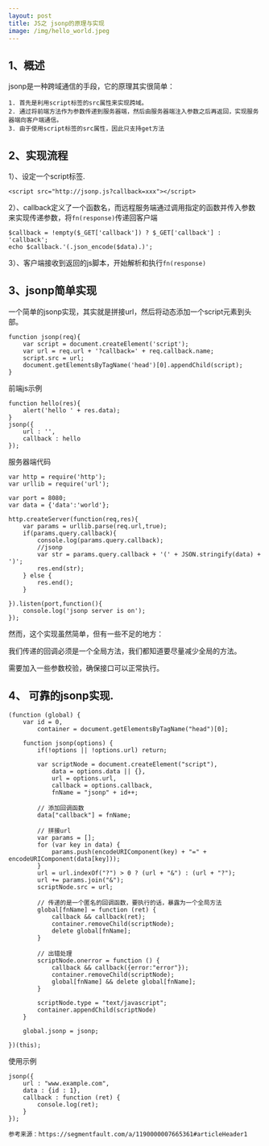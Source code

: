 ```yaml
---
layout: post
title: JS之 jsonp的原理与实现
image: /img/hello_world.jpeg
---
```


## 1、概述

jsonp是一种跨域通信的手段，它的原理其实很简单：

    1. 首先是利用script标签的src属性来实现跨域。
    2. 通过将前端方法作为参数传递到服务器端，然后由服务器端注入参数之后再返回，实现服务器端向客户端通信。
    3. 由于使用script标签的src属性，因此只支持get方法

## 2、实现流程

1）、设定一个script标签.



```
<script src="http://jsonp.js?callback=xxx"></script>
```

2）、callback定义了一个函数名，而远程服务端通过调用指定的函数并传入参数来实现传递参数，将`fn(response)`传递回客户端



```
$callback = !empty($_GET['callback']) ? $_GET['callback'] : 'callback';
echo $callback.'(.json_encode($data).)';
```

3）、客户端接收到返回的js脚本，开始解析和执行`fn(response)`



## 3、jsonp简单实现

一个简单的jsonp实现，其实就是拼接url，然后将动态添加一个script元素到头部。



```
function jsonp(req){
    var script = document.createElement('script');
    var url = req.url + '?callback=' + req.callback.name;
    script.src = url;
    document.getElementsByTagName('head')[0].appendChild(script); 
}
```

前端js示例
 

```
function hello(res){
    alert('hello ' + res.data);
}
jsonp({
    url : '',
    callback : hello 
});
```

服务器端代码
 

```
var http = require('http');
var urllib = require('url');

var port = 8080;
var data = {'data':'world'};

http.createServer(function(req,res){
    var params = urllib.parse(req.url,true);
    if(params.query.callback){
        console.log(params.query.callback);
        //jsonp
        var str = params.query.callback + '(' + JSON.stringify(data) + ')';
        res.end(str);
    } else {
        res.end();
    }
    
}).listen(port,function(){
    console.log('jsonp server is on');
});
```

然而，这个实现虽然简单，但有一些不足的地方：

我们传递的回调必须是一个全局方法，我们都知道要尽量减少全局的方法。


需要加入一些参数校验，确保接口可以正常执行。

## 4、 可靠的jsonp实现.


```
(function (global) {
    var id = 0,
        container = document.getElementsByTagName("head")[0];

    function jsonp(options) {
        if(!options || !options.url) return;

        var scriptNode = document.createElement("script"),
            data = options.data || {},
            url = options.url,
            callback = options.callback,
            fnName = "jsonp" + id++;

        // 添加回调函数
        data["callback"] = fnName;

        // 拼接url
        var params = [];
        for (var key in data) {
            params.push(encodeURIComponent(key) + "=" + encodeURIComponent(data[key]));
        }
        url = url.indexOf("?") > 0 ? (url + "&") : (url + "?");
        url += params.join("&");
        scriptNode.src = url;

        // 传递的是一个匿名的回调函数，要执行的话，暴露为一个全局方法
        global[fnName] = function (ret) {
            callback && callback(ret);
            container.removeChild(scriptNode);
            delete global[fnName];
        }

        // 出错处理
        scriptNode.onerror = function () {
            callback && callback({error:"error"});
            container.removeChild(scriptNode);
            global[fnName] && delete global[fnName];
        }

        scriptNode.type = "text/javascript";
        container.appendChild(scriptNode)
    }

    global.jsonp = jsonp;

})(this);
```

使用示例



```
jsonp({
    url : "www.example.com",
    data : {id : 1},
    callback : function (ret) {
        console.log(ret);
    }
});
```


```
参考来源：https://segmentfault.com/a/1190000007665361#articleHeader1
```

